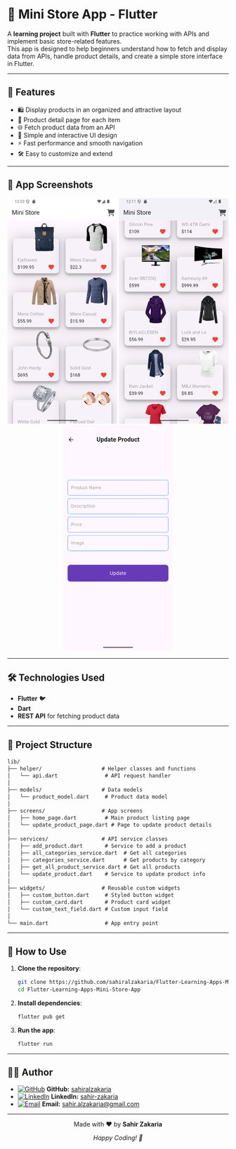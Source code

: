 # 🛒 Mini Store App - Flutter

A **learning project** built with **Flutter** to practice working with APIs and implement basic store-related features.  
This app is designed to help beginners understand how to fetch and display data from APIs, handle product details, and create a simple store interface in Flutter.

---

## 🚀 Features

- 🛍️ Display products in an organized and attractive layout  
- 📄 Product detail page for each item  
- 🌐 Fetch product data from an API  
- 🎨 Simple and interactive UI design  
- ⚡ Fast performance and smooth navigation  
- 🛠️ Easy to customize and extend  

---

## 📸 App Screenshots

<p align="center">
  <img src="assets/temp/1.png" width="250" />
  <img src="assets/temp/2.png" width="250" />
  <img src="assets/temp/3.png" width="250" />
</p>

---

## 🛠️ Technologies Used

- **Flutter** 🐦  
- **Dart**  
- **REST API** for fetching product data  

---

## 📂 Project Structure

```
lib/
├── helper/                   # Helper classes and functions
│   └── api.dart               # API request handler
│
├── models/                   # Data models
│   └── product_model.dart     # Product data model
│
├── screens/                  # App screens
│   ├── home_page.dart         # Main product listing page
│   └── update_product_page.dart # Page to update product details
│
├── services/                 # API service classes
│   ├── add_product.dart       # Service to add a product
│   ├── all_categories_service.dart  # Get all categories
│   ├── categories_service.dart      # Get products by category
│   ├── get_all_product_service.dart # Get all products
│   └── update_product.dart    # Service to update product info
│
├── widgets/                  # Reusable custom widgets
│   ├── custom_button.dart     # Styled button widget
│   ├── custom_card.dart       # Product card widget
│   └── custom_text_field.dart # Custom input field
│
└── main.dart                  # App entry point
```

---

## 📝 How to Use

1. **Clone the repository**:
   ```bash
   git clone https://github.com/sahiralzakaria/Flutter-Learning-Apps-Mini-Store-App.git
   cd Flutter-Learning-Apps-Mini-Store-App
   ```

2. **Install dependencies**:
   ```bash
   flutter pub get
   ```

3. **Run the app**:
   ```bash
   flutter run
   ```

---

## 👨‍💻 Author

- [![GitHub](https://img.shields.io/badge/GitHub-100000?style=flat&logo=github&logoColor=white)](https://github.com/sahiralzakaria) **GitHub:** [sahiralzakaria](https://github.com/sahiralzakaria)  
- [![LinkedIn](https://img.shields.io/badge/LinkedIn-0A66C2?style=flat&logo=linkedin&logoColor=white)](https://www.linkedin.com/in/sahir-zakaria-39873531b) **LinkedIn:** [sahir-zakaria](https://www.linkedin.com/in/sahir-zakaria-39873531b)  
- [![Email](https://img.shields.io/badge/Email-D14836?style=flat&logo=gmail&logoColor=white)](mailto:sahir.alzakaria@gmail.com) **Email:** sahir.alzakaria@gmail.com  

---

<div align="center">
  <p>Made with ❤️ by <strong>Sahir Zakaria</strong></p>
  <p><em>Happy Coding! 🚀</em></p>
</div>
